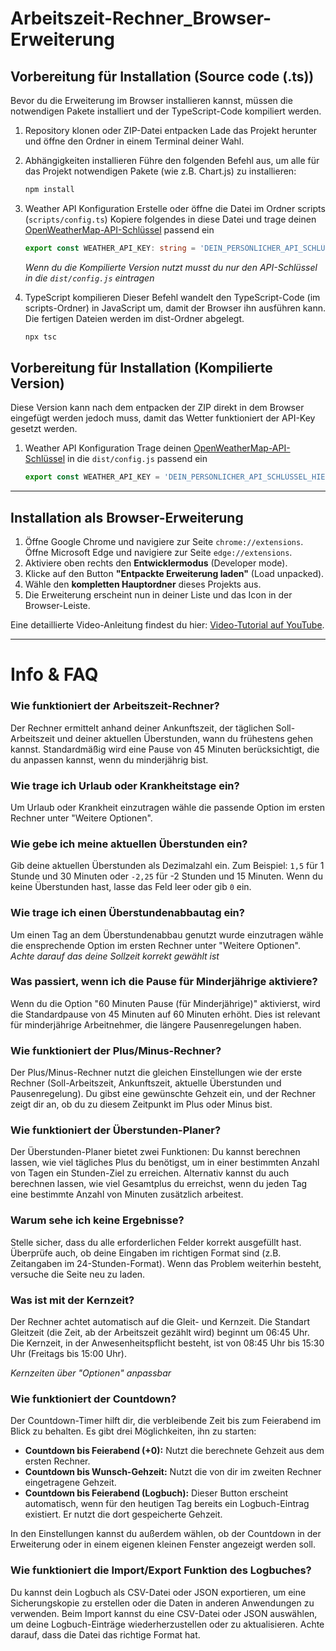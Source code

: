 # Arbeitszeit-Rechner_Browser-Erweiterung

## Vorbereitung für Installation (Source code (.ts))
Bevor du die Erweiterung im Browser installieren kannst, müssen die notwendigen Pakete installiert und der TypeScript-Code kompiliert werden.

1. Repository klonen oder ZIP-Datei entpacken
    Lade das Projekt herunter und öffne den Ordner in einem Terminal deiner Wahl.

2. Abhängigkeiten installieren
    Führe den folgenden Befehl aus, um alle für das Projekt notwendigen Pakete (wie z.B. Chart.js) zu installieren:
    ```bash
    npm install
    ```
3. Weather API Konfiguration
    Erstelle oder öffne die Datei im Ordner scripts (`scripts/config.ts`)
    Kopiere folgendes in diese Datei und trage deinen [OpenWeatherMap-API-Schlüssel](https://openweathermap.org/) passend ein
    ```ts
    export const WEATHER_API_KEY: string = 'DEIN_PERSÖNLICHER_API_SCHLÜSSEL_HIER'; 
    ```
    *Wenn du die Kompilierte Version nutzt musst du nur den API-Schlüssel in die `dist/config.js` eintragen*

4. TypeScript kompilieren
    Dieser Befehl wandelt den TypeScript-Code (im scripts-Ordner) in JavaScript um, damit der Browser ihn ausführen kann. Die fertigen Dateien werden im dist-Ordner abgelegt.
    ```bash
    npx tsc
    ```

## Vorbereitung für Installation (Kompilierte Version)
Diese Version kann nach dem entpacken der ZIP direkt in dem Browser eingefügt werden jedoch muss, damit das Wetter funktioniert der API-Key gesetzt werden.

1. Weather API Konfiguration
    Trage deinen [OpenWeatherMap-API-Schlüssel](https://openweathermap.org/) in die `dist/config.js` passend ein
    ```js
    export const WEATHER_API_KEY = 'DEIN_PERSÖNLICHER_API_SCHLÜSSEL_HIER'; 
    ```
  
---

## Installation als Browser-Erweiterung
1.  Öffne Google Chrome und navigiere zur Seite `chrome://extensions`.  
    Öffne Microsoft Edge und navigiere zur Seite `edge://extensions`.
2.  Aktiviere oben rechts den **Entwicklermodus** (Developer mode).
3.  Klicke auf den Button **"Entpackte Erweiterung laden"** (Load unpacked).
4.  Wähle den **kompletten Hauptordner** dieses Projekts aus.
5.  Die Erweiterung erscheint nun in deiner Liste und das Icon in der Browser-Leiste.

Eine detaillierte Video-Anleitung findest du hier: [Video-Tutorial auf YouTube](https://www.youtube.com/watch?v=yNZqK4d9E_c&t=340s).

---

# Info & FAQ

### Wie funktioniert der Arbeitszeit-Rechner?
Der Rechner ermittelt anhand deiner Ankunftszeit, der täglichen Soll-Arbeitszeit und deiner aktuellen Überstunden, wann du frühestens gehen kannst. Standardmäßig wird eine Pause von 45 Minuten berücksichtigt, die du anpassen kannst, wenn du minderjährig bist.

### Wie trage ich Urlaub oder Krankheitstage ein?
Um Urlaub oder Krankheit einzutragen wähle die passende Option im ersten Rechner unter "Weitere Optionen".

### Wie gebe ich meine aktuellen Überstunden ein?
Gib deine aktuellen Überstunden als Dezimalzahl ein. Zum Beispiel: `1,5` für 1 Stunde und 30 Minuten oder `-2,25` für -2 Stunden und 15 Minuten. Wenn du keine Überstunden hast, lasse das Feld leer oder gib `0` ein.

### Wie trage ich einen Überstundenabbautag ein?
Um einen Tag an dem Überstundenabbau genutzt wurde einzutragen wähle die ensprechende Option im ersten Rechner unter "Weitere Optionen".  
*Achte darauf das deine Sollzeit korrekt gewählt ist*

### Was passiert, wenn ich die Pause für Minderjährige aktiviere?
Wenn du die Option "60 Minuten Pause (für Minderjährige)" aktivierst, wird die Standardpause von 45 Minuten auf 60 Minuten erhöht. Dies ist relevant für minderjährige Arbeitnehmer, die längere Pausenregelungen haben.

### Wie funktioniert der Plus/Minus-Rechner?
Der Plus/Minus-Rechner nutzt die gleichen Einstellungen wie der erste Rechner (Soll-Arbeitszeit, Ankunftszeit, aktuelle Überstunden und Pausenregelung). Du gibst eine gewünschte Gehzeit ein, und der Rechner zeigt dir an, ob du zu diesem Zeitpunkt im Plus oder Minus bist.

### Wie funktioniert der Überstunden-Planer?
Der Überstunden-Planer bietet zwei Funktionen: Du kannst berechnen lassen, wie viel tägliches Plus du benötigst, um in einer bestimmten Anzahl von Tagen ein Stunden-Ziel zu erreichen. Alternativ kannst du auch berechnen lassen, wie viel Gesamtplus du erreichst, wenn du jeden Tag eine bestimmte Anzahl von Minuten zusätzlich arbeitest.

### Warum sehe ich keine Ergebnisse?
Stelle sicher, dass du alle erforderlichen Felder korrekt ausgefüllt hast. Überprüfe auch, ob deine Eingaben im richtigen Format sind (z.B. Zeitangaben im 24-Stunden-Format). Wenn das Problem weiterhin besteht, versuche die Seite neu zu laden.

### Was ist mit der Kernzeit?
Der Rechner achtet automatisch auf die Gleit- und Kernzeit. Die Standart Gleitzeit (die Zeit, ab der Arbeitszeit gezählt wird) beginnt um 06:45 Uhr. Die Kernzeit, in der Anwesenheitspflicht besteht, ist von 08:45 Uhr bis 15:30 Uhr (Freitags bis 15:00 Uhr).  

*Kernzeiten über "Optionen" anpassbar*

### Wie funktioniert der Countdown?
Der Countdown-Timer hilft dir, die verbleibende Zeit bis zum Feierabend im Blick zu behalten. Es gibt drei Möglichkeiten, ihn zu starten:

- **Countdown bis Feierabend (+0):** Nutzt die berechnete Gehzeit aus dem ersten Rechner.
- **Countdown bis Wunsch-Gehzeit:** Nutzt die von dir im zweiten Rechner eingetragene Gehzeit.
- **Countdown bis Feierabend (Logbuch):** Dieser Button erscheint automatisch, wenn für den heutigen Tag bereits ein Logbuch-Eintrag existiert. Er nutzt die dort gespeicherte Gehzeit.  

In den Einstellungen kannst du außerdem wählen, ob der Countdown in der Erweiterung oder in einem eigenen kleinen Fenster angezeigt werden soll.

### Wie funktioniert die Import/Export Funktion des Logbuches?
Du kannst dein Logbuch als CSV-Datei oder JSON exportieren, um eine Sicherungskopie zu erstellen oder die Daten
in anderen Anwendungen zu verwenden. Beim Import kannst du eine CSV-Datei oder JSON auswählen, um deine
Logbuch-Einträge wiederherzustellen oder zu aktualisieren. Achte darauf, dass die Datei das richtige
Format hat.
